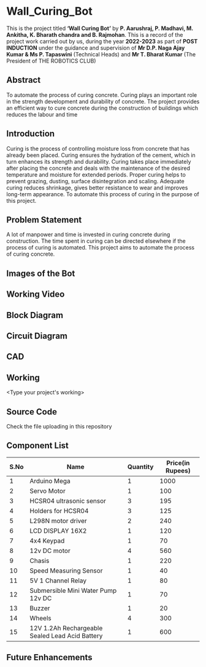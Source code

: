 # Wall_Curing_Bot

This is the project titled **‘Wall Curing Bot’** by **P. Aarushraj, P. Madhavi, M. Ankitha, K. Bharath chandra and B. Rajmohan**. 
This is a record of the project work carried out by us, during the year **2022-2023** as part of **POST INDUCTION** under the guidance and supervision of **Mr D.P. Naga Ajay Kumar & Ms P. Tapaswini** (Technical Heads) and **Mr T. Bharat Kumar** (The President of THE ROBOTICS CLUB)

## Abstract
To automate the process of curing concrete. Curing plays an important role in the strength development and durability of concrete. The project provides an efficient way to cure concrete during the construction of buildings which reduces the labour and time

## Introduction
Curing is the process of controlling moisture loss from concrete that has already been placed. Curing ensures the hydration of the cement, which in turn enhances its strength and durability. Curing takes place immediately after placing the concrete and deals with the maintenance of the desired temperature and moisture for extended periods. Proper curing helps to prevent grazing, dusting, surface disintegration and scaling. Adequate curing reduces shrinkage, gives better resistance to wear and improves long-term appearance. To automate this process of curing in the purpose of this project.

## Problem Statement
A lot of manpower and time is invested in curing concrete during construction. The time spent in curing can be directed elsewhere if the process of curing is automated. This project aims to automate the process of curing concrete. 

## Images of the Bot

<add your image>

## Working Video

<paste your video>

## Block Diagram

<add your image>

## Circuit Diagram

<add your image>

## CAD

<add your image>

## Working

<Type your project's working>

## Source Code 
Check the file uploading in this repository

## Component List
|S.No|Name|Quantity|Price(in Rupees)|
|---|---|---|---|
|1|Arduino Mega|1|1000|
|2|Servo Motor|1|100|
|3|HCSR04 ultrasonic sensor|3|195|
|4|Holders for HCSR04|3|125|
|5|L298N motor driver|2|240|
|6|LCD DISPLAY 16X2|1|120|
|7|4x4 Keypad|1|70|
|8|12v DC motor|4|560|
|9|Chasis|1|220|
|10|Speed Measuring Sensor|1|40|
|11|5V 1 Channel Relay|1|80|
|12|Submersible Mini Water Pump 12v DC|1|70|
|13|Buzzer|1|20|
|14|Wheels|4|300|
|15|12V 1.2Ah Rechargeable Sealed Lead Acid Battery|1|600|

## Future Enhancements

<Type your Future Enchancements here>


